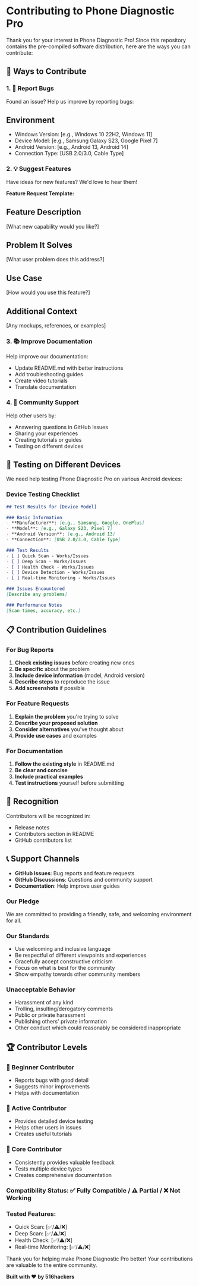 
# Contributing to Phone Diagnostic Pro

Thank you for your interest in Phone Diagnostic Pro! Since this repository contains the pre-compiled software distribution, here are the ways you can contribute:

## 🎯 Ways to Contribute

### 1. 🐛 Report Bugs
Found an issue? Help us improve by reporting bugs:


## Environment
- Windows Version: [e.g., Windows 10 22H2, Windows 11]
- Device Model: [e.g., Samsung Galaxy S23, Google Pixel 7]
- Android Version: [e.g., Android 13, Android 14]
- Connection Type: [USB 2.0/3.0, Cable Type]




### 2. 💡 Suggest Features
Have ideas for new features? We'd love to hear them!

**Feature Request Template:**

## Feature Description
[What new capability would you like?]

## Problem It Solves
[What user problem does this address?]

## Use Case
[How would you use this feature?]

## Additional Context
[Any mockups, references, or examples]


### 3. 📚 Improve Documentation
Help improve our documentation:
- Update README.md with better instructions
- Add troubleshooting guides
- Create video tutorials
- Translate documentation

### 4. 🔧 Community Support
Help other users by:
- Answering questions in GitHub Issues
- Sharing your experiences
- Creating tutorials or guides
- Testing on different devices

## 🚀 Testing on Different Devices

We need help testing Phone Diagnostic Pro on various Android devices:

### Device Testing Checklist
```markdown
## Test Results for [Device Model]

### Basic Information
- **Manufacturer**: [e.g., Samsung, Google, OnePlus]
- **Model**: [e.g., Galaxy S23, Pixel 7]
- **Android Version**: [e.g., Android 13]
- **Connection**: [USB 2.0/3.0, Cable Type]

### Test Results
- [ ] Quick Scan - Works/Issues
- [ ] Deep Scan - Works/Issues  
- [ ] Health Check - Works/Issues
- [ ] Device Detection - Works/Issues
- [ ] Real-time Monitoring - Works/Issues

### Issues Encountered
[Describe any problems]

### Performance Notes
[Scan times, accuracy, etc.]
```

## 📋 Contribution Guidelines

### For Bug Reports
1. **Check existing issues** before creating new ones
2. **Be specific** about the problem
3. **Include device information** (model, Android version)
4. **Describe steps** to reproduce the issue
5. **Add screenshots** if possible

### For Feature Requests
1. **Explain the problem** you're trying to solve
2. **Describe your proposed solution**
3. **Consider alternatives** you've thought about
4. **Provide use cases** and examples

### For Documentation
1. **Follow the existing style** in README.md
2. **Be clear and concise**
3. **Include practical examples**
4. **Test instructions** yourself before submitting





## 🌟 Recognition

Contributors will be recognized in:
- Release notes
- Contributors section in README
- GitHub contributors list

## 📞 Support Channels

- **GitHub Issues**: Bug reports and feature requests
- **GitHub Discussions**: Questions and community support
- **Documentation**: Help improve user guides



### Our Pledge
We are committed to providing a friendly, safe, and welcoming environment for all.

### Our Standards
- Use welcoming and inclusive language
- Be respectful of different viewpoints and experiences
- Gracefully accept constructive criticism
- Focus on what is best for the community
- Show empathy towards other community members

### Unacceptable Behavior
- Harassment of any kind
- Trolling, insulting/derogatory comments
- Public or private harassment  
- Publishing others' private information
- Other conduct which could reasonably be considered inappropriate

## 🏆 Contributor Levels

### 🥉 Beginner Contributor
- Reports bugs with good detail
- Suggests minor improvements
- Helps with documentation

### 🥈 Active Contributor  
- Provides detailed device testing
- Helps other users in issues
- Creates useful tutorials

### 🥇 Core Contributor
- Consistently provides valuable feedback
- Tests multiple device types
- Creates comprehensive documentation



### Compatibility Status: ✅ Fully Compatible / ⚠️ Partial / ❌ Not Working

### Tested Features:
- Quick Scan: [✅/⚠️/❌]
- Deep Scan: [✅/⚠️/❌] 
- Health Check: [✅/⚠️/❌]
- Real-time Monitoring: [✅/⚠️/❌]





Thank you for helping make Phone Diagnostic Pro better! Your contributions are valuable to the entire community.

**Built with ❤️ by 516hackers**
